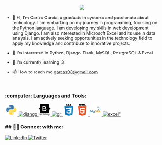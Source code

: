<p align="center">
  <img src="https://miro.medium.com/max/2048/1*OohqW5DGh9CQS4hLY5FXzA.png" height="150"/>
</p>

- 👋 Hi, I’m Carlos  García, a graduate in systems and passionate about technology. I am embarking on my journey in programming, focusing on the Python language. I am developing my skills in web development using Django. I am also interested in Microsoft Excel and its use in data analysis. I am actively seeking opportunities in the technology field to apply my knowledge and contribute to innovative projects.

- 👀 I’m interested in Python, Django, Flask, MySQL, PostgreSQL & Excel
- 🌱 I’m currently learning  :3
<!--- - 💞️ I’m looking to collaborate with someone --->
- 📫 How to reach me garcas93@gmail.com

<!---
carlosgc93/carlosgc93 is a ✨ special ✨ repository because its `README.md` (this file) appears on your GitHub profile.
You can click the Preview link to take a look at your changes.
--->
<br>
<h3 align="left"> :computer: Languages and Tools:</h3>

<p align="left">
   <a href="https://www.python.org" target="_blank" rel="noreferrer"> <img
      src="https://raw.githubusercontent.com/devicons/devicon/master/icons/python/python-original.svg" alt="python"
      width="40" height="40" /> </a> 
  <a href="https://www.djangoproject.com/" target="_blank" rel="noreferrer"> <img src="https://cdn.worldvectorlogo.com/logos/django.svg" alt="django" width="40" height="40"/> </a>
   <a href="https://getbootstrap.com/" target="_blank" rel="noreferrer"> <img src="https://raw.githubusercontent.com/devicons/devicon/master/icons/bootstrap/bootstrap-plain-wordmark.svg"
      alt="bootstrap" width="40" height="40" /> </a> 
  <a href="https://git-scm.com/" target="_blank" rel="noreferrer"> <img src="https://www.vectorlogo.zone/logos/git-scm/git-scm-icon.svg" alt="git" width="40" height="40"/> </a>
    <a> <img src="https://raw.githubusercontent.com/devicons/devicon/master/icons/css3/css3-original-wordmark.svg" alt="css3"
      width="40" height="40" /> </a> <a href="https://www.w3.org/html/" target="_blank" rel="noreferrer"> <img
      src="https://raw.githubusercontent.com/devicons/devicon/master/icons/html5/html5-original-wordmark.svg"
      alt="html5" width="40" height="40" />
      <a href="https://www.mysql.com/" target="_blank" rel="noreferrer"> <img
      src="https://raw.githubusercontent.com/devicons/devicon/master/icons/mysql/mysql-original-wordmark.svg"
      alt="mysql" width="40" height="40" /> </a>
   <a href="https://www.microsoft.com/es/microsoft-365/excel" target="_blank" rel="noreferrer"> 
     <img src="https://cdn.icon-icons.com/icons2/2397/PNG/512/microsoft_office_excel_logo_icon_145720.png"
      alt=excel" width="40" height="40" /> </a>

<br>

  <h3 align="left"> ## 🙋‍♂️ Connect with me:</h3>

<p align="left">
  <!-- <a href="https://www.youtube.com/channel/UCAVdczVikt4oCoiPnruEIHA"><img alt="Youtube" title="Youtube" src="https://img.shields.io/badge/-YouTube-red?style=for-the-badge&logo=youtube&logoColor=white"/></a>-->
  <a href="https://www.linkedin.com/in/carlos-ambrosio-garcia-castillo-42188763/"><img alt="LinkedIn" title="LinkedIn" src="https://img.shields.io/badge/-LinkedIn-0077B5?style=for-the-badge&logo=linkedin&logoColor=white"/> </a>
  <a href="https://twitter.com/carlosgc93"><img alt="Twitter" title="Twitter" src="https://img.shields.io/badge/-Twitter-1DA1F2?style=for-the-badge&logo=twitter&logoColor=white"/></a>
  <!-- <a href="https://www.reddit.com/user/denvercoder1/"><img alt="Reddit" title="Reddit" src="https://img.shields.io/badge/-Reddit-FF5700?style=for-the-badge&logo=reddit&logoColor=white"/></a>
  <a href="https://jonahlawrence.hashnode.dev/"><img src="https://img.shields.io/badge/Hashnode-%232962FF.svg?&style=for-the-badge&logo=hashnode&logoColor=white"></a>
  <a href="https://dev.to/denvercoder1"><img src="https://img.shields.io/badge/DEV.TO-%230A0A0A.svg?&style=for-the-badge&logo=dev.to&logoColor=white"></a>
  <a href="https://ko-fi.com/jlawrence"><img alt="Ko-fi" title="By me a coffee" src="https://img.shields.io/badge/-Buy%20me%20a%20coffee-FF5E5B?style=for-the-badge&logo=ko-fi&logoColor=white"/></a> -->
 
</p>
  
